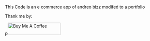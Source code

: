 This Code is an e commerce app of andreo bizz modifed to a portfolio
<p>Thank me by: </p>p<a href="https://www.buymeacoffee.com/licoder" target="_blank"><img src="https://cdn.buymeacoffee.com/buttons/default-orange.png" alt="Buy Me A Coffee" height="41" width="174"></a>
